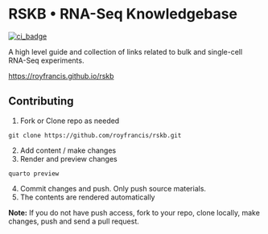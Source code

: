 # RSKB • RNA-Seq Knowledgebase

[![ci_badge](https://github.com/royfrancis/rskb/workflows/deploy/badge.svg)](https://github.com/royfrancis/rskb/actions?workflow=deploy)

A high level guide and collection of links related to bulk and single-cell RNA-Seq experiments.

https://royfrancis.github.io/rskb

## Contributing

1. Fork or Clone repo as needed

```
git clone https://github.com/royfrancis/rskb.git
```

2. Add content / make changes
3. Render and preview changes

```
quarto preview
```

4. Commit changes and push. Only push source materials.
5. The contents are rendered automatically

**Note:** If you do not have push access, fork to your repo, clone locally, make changes, push and send a pull request.
